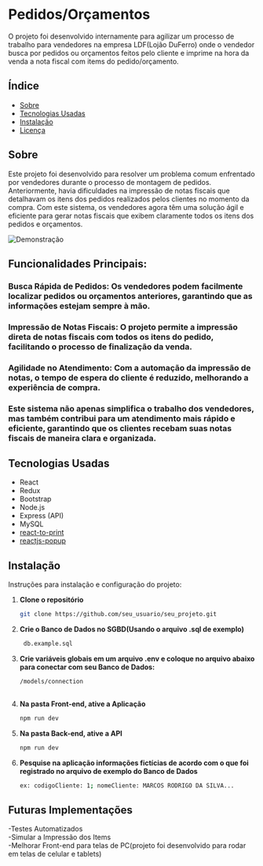 # Pedidos/Orçamentos

O projeto foi desenvolvido internamente para agilizar um processo de trabalho para vendedores na empresa LDF(Lojão DuFerro)
onde o vendedor busca por pedidos ou orçamentos feitos pelo cliente e imprime na hora da venda a nota fiscal com items
do pedido/orçamento.

## Índice

- [Sobre](#sobre)
- [Tecnologias Usadas](#tecnologias-usadas)
- [Instalação](#instalação)
- [Licença](#licença)

## Sobre

Este projeto foi desenvolvido para resolver um problema comum enfrentado por vendedores durante o processo de montagem de pedidos. Anteriormente, havia dificuldades na impressão de notas fiscais que detalhavam os itens dos pedidos realizados pelos clientes no momento da compra. Com este sistema, os vendedores agora têm uma solução ágil e eficiente para gerar notas fiscais que exibem claramente todos os itens dos pedidos e orçamentos.

![Demonstração](./front-end/src/assets/2024-10-05%2023-43-29.gif)

## Funcionalidades Principais:
  ### Busca Rápida de Pedidos: Os vendedores podem facilmente localizar pedidos ou orçamentos anteriores, garantindo que as     informações estejam sempre à mão. <br>
  ### Impressão de Notas Fiscais: O projeto permite a impressão direta de notas fiscais com todos os itens do pedido,              facilitando o processo de finalização da venda. <br>
  ### Agilidade no Atendimento: Com a automação da impressão de notas, o tempo de espera do cliente é reduzido, melhorando a       experiência de compra. <br>
### Este sistema não apenas simplifica o trabalho dos vendedores, mas também contribui para um atendimento mais rápido e eficiente, garantindo que os clientes recebam suas notas fiscais de maneira clara e organizada.

## Tecnologias Usadas

- React
- Redux
- Bootstrap
- Node.js
- Express (API)
- MySQL
- <a href="https://www.npmjs.com/package/react-to-print">react-to-print</a>
- <a href="https://www.npmjs.com/package/reactjs-popup">reactjs-popup</a>

## Instalação

Instruções para instalação e configuração do projeto:

1. **Clone o repositório**
   ```bash
   git clone https://github.com/seu_usuario/seu_projeto.git

2. **Crie o Banco de Dados no SGBD(Usando o arquivo .sql de exemplo)**
   ```bash
    db.example.sql
3. **Crie variáveis globais em um arquivo .env e coloque no arquivo abaixo para conectar com seu Banco de Dados:**
   ```bash
   /models/connection
    
4. **Na pasta Front-end, ative a Aplicação**
   ```bash
   npm run dev
5. **Na pasta Back-end, ative a API**
   ```bash
   npm run dev
6. **Pesquise na aplicação informações fictícias de acordo com o que foi registrado no arquivo de exemplo do Banco de Dados**
   ```bash
   ex: codigoCliente: 1; nomeCliente: MARCOS RODRIGO DA SILVA...
## Futuras Implementações

-Testes Automatizados <br>
-Simular a Impressão dos Items <br>
-Melhorar Front-end para telas de PC(projeto foi desenvolvido para rodar em telas de celular e tablets) <br>

